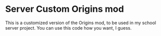 # Server Custom Origins mod

This is a customized version of the Origins mod, to be used in my school server project.
You can use this code how you want, I guess.
